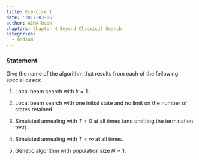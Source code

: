 ```yaml
---
title: Exercise 1
date: '2017-03-05'
author: AIMA book
chapters: Chapter 4 Beyond Classical Search
categories:
  - medium
---
```


### Statement

Give the name of the algorithm that results from each of the following
special cases:

1.  Local beam search with $k = 1$.

2.  Local beam search with one initial state and no limit on the number
    of states retained.

3.  Simulated annealing with $T = 0$ at all times (and omitting the
    termination test).

4.  Simulated annealing with $T=\infty$ at all times.

5.  Genetic algorithm with population size $N = 1$.
